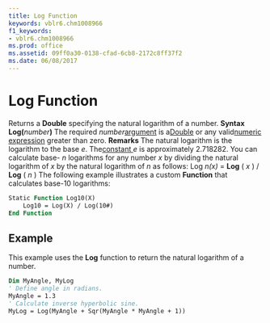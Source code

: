 ```yaml
---
title: Log Function
keywords: vblr6.chm1008966
f1_keywords:
- vblr6.chm1008966
ms.prod: office
ms.assetid: 09ff0a30-0138-cfad-6cb8-2172c8ff37f2
ms.date: 06/08/2017
---
```



# Log Function



Returns a **Double** specifying the natural logarithm of a number.
 **Syntax**
 **Log(**_number_**)**
The required  _number_[argument](vbe-glossary.md) is a[Double](vbe-glossary.md) or any valid[numeric expression](vbe-glossary.md) greater than zero.
 **Remarks**
The natural logarithm is the logarithm to the base  _e_. The[constant ](vbe-glossary.md) _e_ is approximately 2.718282.
You can calculate base- _n_ logarithms for any number _x_ by dividing the natural logarithm of _x_ by the natural logarithm of _n_ as follows:
Log _n(x)_ = **Log** ( _x_ ) / **Log** ( _n_ )
The following example illustrates a custom **Function** that calculates base-10 logarithms:



```vb
Static Function Log10(X)
    Log10 = Log(X) / Log(10#)
End Function
```


## Example

This example uses the **Log** function to return the natural logarithm of a number.


```vb
Dim MyAngle, MyLog
' Define angle in radians.
MyAngle = 1.3
' Calculate inverse hyperbolic sine.
MyLog = Log(MyAngle + Sqr(MyAngle * MyAngle + 1))


```



